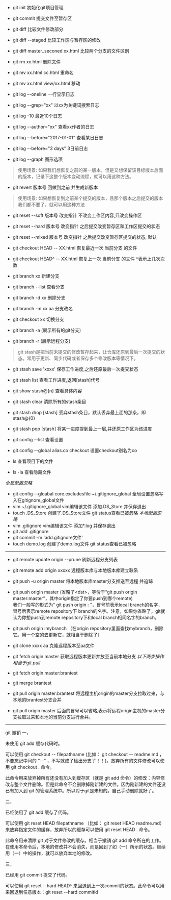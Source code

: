 * git init 初始化git项目管理

* git commit 提交文件至暂存区
* git diff 比较文件修改部分  
* git diff --staged 比较工作区与暂存区的修改
* git diff master..seconed xx.html 比较两个分支的文件区别

* git rm xx.html 删除文件
* git mv xx.html cc.html 重命名
* git mv xx.html view/xx.html 移动

* git log --oneline 一行显示日志
* git log --grep="xx" 以xx为关键词搜索日志
* git log -10 最近10个日志
* git log --author="xx" 查看xx作者的日志
* git log --before="2017-01-01" 查看某日日志
* git log --before="3 days" 3日前日志
* git log --graph 图形选项

> 使用场景: 如果我们想恢复之前的某一版本，但是又想保留该目标版本后面的版本，记录下这整个版本变动流程，就可以用这种方法。
* git revert 版本号 回做到之前 并生成新版本
> 使用场景: 如果想恢复到之前某个提交的版本，且那个版本之后提交的版本我们都不要了，就可以用这种方法
* git reset --soft 版本号 改变指针 不改变工作区内容,只改变操作区
* git reset --hard 版本号 改变指针 之后提交改变暂存区和工作区提交的状态
* git reset --mixed 版本号 改变指针 之后提交改变暂存区提交的状态, 默认

* git checkout HEAD -- XX.html 恢复最近一次 当前分支 的文件
* git checkout HEAD^ -- XX.html 恢复上一次 当前分支 的文件  ^表示上几次次数

* git branch xx 新建分支
* git branch --list 查看分支
* git branch -d xx 删除分支
* git branch -m xx aa 分支改名
* git checkout xx 切换分支
* git branch -a (展示所有的git分支)
* git branch -r (展示远程分支)


> git stash是把当前未提交的修改暂存起来，让仓库还原到最后一次提交的状态。常用于更新、同步代码或者保存多个修改版本等情况下。
* git stash save 'xxxx' 保存工作进度,之后还原最后一次提交状态
* git stash list 查看工作进度,返回[stash]代号
* git show stash@{n} 查看具体内容
* git stash clear 清除所有的stash条目
* git stash drop [stash] 丢弃stash条目，默认丢弃最上面的那条，即stash@{0}
* git stash pop [stash] 将某一进度提到最上一层,并还原工作区为该进度

* git config --list 查看设置

* git config --global alias.co checkout  设置checkout别名为co

* ls 查看项目下的文件
* ls -la 查看隐藏文件

_全局配置忽略_
* git config --gloabal core.excludesfile ~/.gitignore_global 全局设置忽略写入在gitignore_global文件
* vim ~/.gitignore_global  vim编辑该文件 添加.DS_Store 并保存退出 
* touch .DS_Store 创建了.DS_Store文件 git status查看已被忽略
_本地配置忽略_
* vim .gitignore vim编辑该文件 添加*.log 并保存退出
* git add .gitignore 
* git commit -m 'add.gitignore文件'
* touch demo.log 创建了demo.log文件 git status查看已被忽略<br/>
----
* git remote update origin --prune 刷新远程分支列表
* git remote add origin xxxxx 远程版本库与本地版本库建立联系
* git push -u origin master 将本地版本库master分支推送至远程 并追踪
* git push origin master (省略了\<dst\>，等价于“git push origin master:master”，其中origin指定了你要push到哪个remote)<br/>
我们一般写的形式为“ git push origin <src>:<dst> ”，冒号前表示local branch的名字，冒号后表示remote repository下 branch的名字。注意，如果你省略了<dst>，git就认为你想push到remote repository下和local branch相同名字的branch。
* git push origin :mybranch （在origin repository里面查找mybranch，删除它。用一个空的去更新它，就相当于删除了）

* git clone xxxx aa 克隆远程版本至aa文件

* git fetch origin master 获取远程版本更新并放至当前本地分支
_以下两步操作相当于git pull_
* git fetch origin master:brantest 
* git merge brantest 

* git pull origin master:brantest 将远程主机origin的master分支拉取过来，与本地的brantest分支合并
* git pull origin master 后面的冒号可以省略,表示将远程origin主机的master分支拉取过来和本地的当前分支进行合并。

---------------
git 撤销
一，

未使用 git add 缓存代码时。

可以使用 git checkout -- filepathname (比如： git checkout -- readme.md  ，不要忘记中间的 “--” ，不写就成了检出分支了！！)。放弃所有的文件修改可以使用 git checkout .  命令。

此命令用来放弃掉所有还没有加入到缓存区（就是 git add 命令）的修改：内容修改与整个文件删除。但是此命令不会删除掉刚新建的文件。因为刚新建的文件还没已有加入到 git 的管理系统中。所以对于git是未知的。自己手动删除就好了。

 

二，

已经使用了  git add 缓存了代码。

可以使用  git reset HEAD filepathname （比如： git reset HEAD readme.md）来放弃指定文件的缓存，放弃所以的缓存可以使用 git reset HEAD . 命令。

此命令用来清除 git  对于文件修改的缓存。相当于撤销 git add 命令所在的工作。在使用本命令后，本地的修改并不会消失，而是回到了如（一）所示的状态。继续用（一）中的操作，就可以放弃本地的修改。

 

三，

已经用 git commit  提交了代码。

可以使用 git reset --hard HEAD^ 来回退到上一次commit的状态。此命令可以用来回退到任意版本：git reset --hard  commitid 